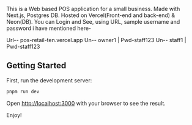 This is a Web based POS application for a small business. Made with Next.js, Postgres DB. Hosted on Vercel(Front-end and back-end) & Neon(DB).
You can Login and See, using URL, sample username and password i have mentioned here-

Url-- pos-retail-ten.vercel.app
Un--  owner1  |  Pwd-staff123
Un--  staff1  |  Pwd-staff123

## Getting Started

First, run the development server:

```bash
pnpm run dev
```

Open [http://localhost:3000](http://localhost:3000) with your browser to see the result.

Enjoy! 
